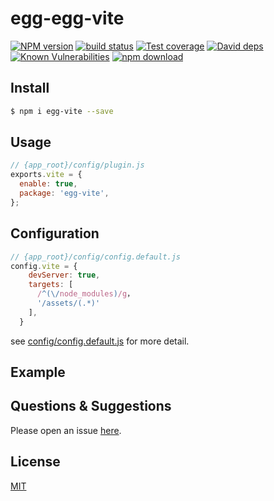 # egg-egg-vite

[![NPM version][npm-image]][npm-url]
[![build status][travis-image]][travis-url]
[![Test coverage][codecov-image]][codecov-url]
[![David deps][david-image]][david-url]
[![Known Vulnerabilities][snyk-image]][snyk-url]
[![npm download][download-image]][download-url]

[npm-image]: https://img.shields.io/npm/v/egg-egg-vite.svg?style=flat-square
[npm-url]: https://npmjs.org/package/egg-egg-vite
[travis-image]: https://img.shields.io/travis/eggjs/egg-egg-vite.svg?style=flat-square
[travis-url]: https://travis-ci.org/eggjs/egg-egg-vite
[codecov-image]: https://img.shields.io/codecov/c/github/eggjs/egg-egg-vite.svg?style=flat-square
[codecov-url]: https://codecov.io/github/eggjs/egg-egg-vite?branch=master
[david-image]: https://img.shields.io/david/eggjs/egg-egg-vite.svg?style=flat-square
[david-url]: https://david-dm.org/eggjs/egg-egg-vite
[snyk-image]: https://snyk.io/test/npm/egg-egg-vite/badge.svg?style=flat-square
[snyk-url]: https://snyk.io/test/npm/egg-egg-vite
[download-image]: https://img.shields.io/npm/dm/egg-egg-vite.svg?style=flat-square
[download-url]: https://npmjs.org/package/egg-egg-vite

<!--
Description here.
-->

## Install

```bash
$ npm i egg-vite --save
```

## Usage

```js
// {app_root}/config/plugin.js
exports.vite = {
  enable: true,
  package: 'egg-vite',
};
```

## Configuration

```js
// {app_root}/config/config.default.js
config.vite = {
    devServer: true,
    targets: [
      /^(\/node_modules)/g，
      '/assets/(.*)'
    ],
  }
```

see [config/config.default.js](config/config.default.js) for more detail.

## Example

<!-- example here -->

## Questions & Suggestions

Please open an issue [here](https://github.com/eggjs/egg/issues).

## License

[MIT](LICENSE)
